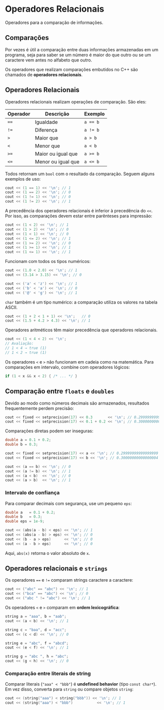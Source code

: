 # Operadores Relacionais

Operadores para a comparação de informações.

## Comparações

Por vezes é útil a comparação entre duas informações armazenadas em um programa, seja para saber se um número é maior do que outro ou se um caractere vem antes no alfabeto que outro.

Os operadores que realizam comparações embutidos no C++ são chamados de **operadores relacionais**.

## Operadores Relacionais

Operadores relacionais realizam operações de comparação. São eles:

| Operador | Descrição          | Exemplo  |
| -------- | ------------------ | -------- |
| `==`     | Igualdade          | `a == b` |
| `!=`     | Diferença          | `a != b` |
| `>`      | Maior que          | `a > b`  |
| `<`      | Menor que          | `a < b`  |
| `>=`     | Maior ou igual que | `a >= b` |
| `<=`     | Menor ou igual que | `a <= b` |

Todos retornam um `bool` com o resultado da comparação. Seguem alguns exemplos de uso:

```cpp
cout << (1 == 1) << '\n'; // 1
cout << (1 == 2) << '\n'; // 0
cout << (1 != 1) << '\n'; // 0
cout << (1 != 2) << '\n'; // 1
````

A precedência dos operadores relacionais é inferior à precedência do `<<`. Por isso, as comparações devem estar entre parênteses para impressão:

```cpp
cout << (1 < 2) << '\n'; // 1
cout << (1 > 2) << '\n'; // 0
cout << (1 < 1) << '\n'; // 0
cout << (1 <= 2) << '\n'; // 1
cout << (1 >= 2) << '\n'; // 0
cout << (1 >= 1) << '\n'; // 1
cout << (1 <= 1) << '\n'; // 1
```

Funcionam com todos os tipos numéricos:

```cpp
cout << (1.0 < 2.0) << '\n'; // 1
cout << (3.14 > 3.15) << '\n'; // 0
```

```cpp
cout << ('a' < 'z') << '\n'; // 1
cout << ('b' < 'a') << '\n'; // 0
cout << ('@' < 'g') << '\n'; // 1
```

`char` também é um tipo numérico: a comparação utiliza os valores na tabela ASCII.

```cpp
cout << (1 + 2 < 1 + 1) << '\n';   // 0
cout << (1.5 + 4.2 > 4.3) << '\n'; // 1
```

Operadores aritméticos têm maior precedência que operadores relacionais.

```cpp
cout << (1 < 4 < 2) << '\n'; 
// Avaliação:
// 1 < 4 → true (1)
// 1 < 2 → true (1)
```

Os operadores `<` e `>` não funcionam em cadeia como na matemática. Para comparações em intervalo, combine com operadores lógicos:

```cpp
if (1 < x && x < 2) { /* ... */ }
```

## Comparação entre `floats` e `doubles`

Devido ao modo como números decimais são armazenados, resultados frequentemente perdem precisão:

```cpp
cout << fixed << setprecision(17) << 0.3       << '\n'; // 0.29999999999999999
cout << fixed << setprecision(17) << 0.1 + 0.2 << '\n'; // 0.30000000000000004
```

Comparações diretas podem ser inseguras:

```cpp
double a = 0.1 + 0.2;
double b = 0.3;

cout << fixed << setprecision(17) << a << '\n'; // 0.29999999999999999
cout << fixed << setprecision(17) << b << '\n'; // 0.30000000000000004

cout << (a == b) << '\n'; // 0
cout << (a != b) << '\n'; // 1
cout << (a < b)  << '\n'; // 0
cout << (a > b)  << '\n'; // 1
```

### Intervalo de confiança

Para comparar decimais com segurança, use um pequeno `eps`:

```cpp
double a   = 0.1 + 0.2;
double b   = 0.3;
double eps = 1e-9;

cout << (abs(a - b) < eps) << '\n'; // 1
cout << (abs(a - b) > eps) << '\n'; // 0
cout << (b - a > eps)      << '\n'; // 0
cout << (a - b > eps)      << '\n'; // 0
```

Aqui, `abs(x)` retorna o valor absoluto de `x`.

## Operadores relacionais e `strings`

Os operadores `==` e `!=` comparam strings caractere a caractere:

```cpp
cout << ("abc" == "abc") << '\n'; // 1
cout << ("bca" == "abc") << '\n'; // 0
cout << ("abc " != "abc") << '\n'; // 1
```

Os operadores `<` e `>` comparam em **ordem lexicográfica**:

```cpp
string a = "aaa", b = "aab";
cout << (a < b) << '\n'; // 1

string c = "baa", d = "acc";
cout << (c < d) << '\n'; // 0

string e = "abc", f = "abcd";
cout << (e < f) << '\n'; // 1

string g = "abc ", h = "abc";
cout << (g < h) << '\n'; // 0
```

### Comparação entre literais de string

Comparar literais (`"aaa" < "bbb"`) é **undefined behavior** (tipo `const char*`). Em vez disso, converta para `string` ou compare objetos `string`:

```cpp
cout << (string("aaa") < string("bbb")) << '\n'; // 1
cout << (string("aaa") < "bbb")           << '\n'; // 1
```

